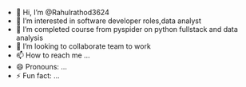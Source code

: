 - 👋 Hi, I’m @Rahulrathod3624
- 👀 I’m interested in software developer roles,data analyst
- 🌱 I’m completed course from pyspider on python fullstack and data analysis
- 💞️ I’m looking to collaborate  team to work
- 📫 How to reach me ...
- 😄 Pronouns: ...
- ⚡ Fun fact: ...

<!---
Rahulrathod3624/Rahulrathod3624 is a ✨ special ✨ repository because its `README.md` (this file) appears on your GitHub profile.
You can click the Preview link to take a look at your changes.
--->
